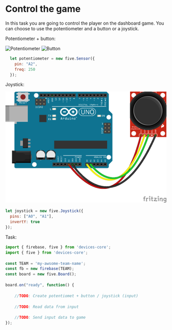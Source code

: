 # Control the game

In this task you are going to control the player on the dashboard game.
You can choose to use the potentiometer and a button or a joystick.

Potentiometer + button:

![Potentiometer](http://johnny-five.io/img/breadboard/potentiometer.png)
![Button](http://johnny-five.io/img/breadboard/button.png)

```js
  let potentiometer = new five.Sensor({
    pin: "A2",
    freq: 250
  });
```

Joystick:

![Joystick](https://raw.githubusercontent.com/rwaldron/johnny-five/master/docs/breadboard/joystick-sparkfun.png)

```js
let joystick = new five.Joystick({
  pins: ["A0", "A1"], 
  invertY: true
});
```

Task:


```js
import { firebase, five } from 'devices-core';
import { five } from 'devices-core';

const TEAM = 'my-awsome-team-name';
const fb = new firebase(TEAM);
const board = new five.Board();

board.on("ready", function() {

    //TODO: Create potentiomet + button / joystick (input)

    //TODO: Read data from input

    //TODO: Send input data to game
});
```